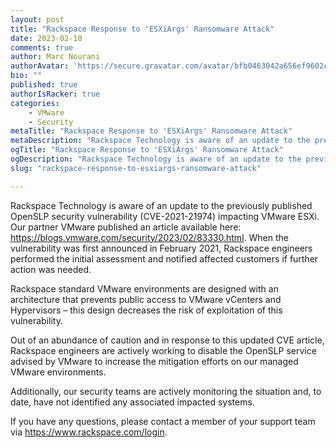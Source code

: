 ```yaml
---
layout: post
title: "Rackspace Response to 'ESXiArgs' Ransomware Attack"
date: 2023-02-10
comments: true
author: Marc Nourani
authorAvatar: 'https://secure.gravatar.com/avatar/bfb0463042a656ef9602cc40ffe9993c'
bio: ""
published: true
authorIsRacker: true
categories:
    - VMware
    - Security
metaTitle: "Rackspace Response to 'ESXiArgs' Ransomware Attack"
metaDescription: "Rackspace Technology is aware of an update to the previously published OpenSLP security vulnerability (CVE-2021-21974) impacting VMware ESXi. Our partner VMware published an article available here: https://blogs.vmware.com/security/2023/02/83330.html."
ogTitle: "Rackspace Response to 'ESXiArgs' Ransomware Attack"
ogDescription: "Rackspace Technology is aware of an update to the previously published OpenSLP security vulnerability (CVE-2021-21974) impacting VMware ESXi. Our partner VMware published an article available here: https://blogs.vmware.com/security/2023/02/83330.html."
slug: "rackspace-response-to-esxiargs-ransomware-attack"

---
```



Rackspace Technology is aware of an update to the previously published OpenSLP security vulnerability (CVE-2021-21974) impacting VMware ESXi. Our partner VMware published an article available here: https://blogs.vmware.com/security/2023/02/83330.html. When the vulnerability was first announced in February 2021, Rackspace engineers performed the initial assessment and notified affected customers if further action was needed.  

Rackspace standard VMware environments are designed with an architecture that prevents public access to VMware vCenters and Hypervisors – this design decreases the risk of exploitation of this vulnerability.   

Out of an abundance of caution and in response to this updated CVE article, Rackspace engineers are actively working to disable the OpenSLP service advised by VMware to increase the mitigation efforts on our managed VMware environments.  

Additionally, our security teams are actively monitoring the situation and, to date, have not identified any associated impacted systems. 

If you have any questions, please contact a member of your support team via https://www.rackspace.com/login. 
